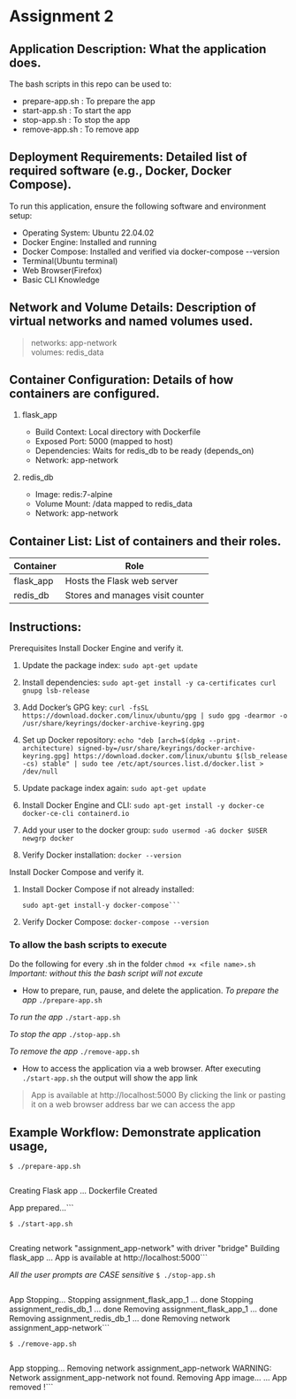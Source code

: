# Assignment 2
## Application Description: What the application does.
The bash scripts in this repo can be used to:
- prepare-app.sh : To prepare the app
- start-app.sh : To start the app
- stop-app.sh : To stop the app
- remove-app.sh : To remove app

## Deployment Requirements: Detailed list of required software (e.g., Docker, Docker Compose).
To run this application, ensure the following software and environment setup:
- Operating System: Ubuntu 22.04.02
- Docker Engine: Installed and running
- Docker Compose: Installed and verified via docker-compose --version
- Terminal(Ubuntu terminal)
- Web Browser(Firefox)
- Basic CLI Knowledge
 
## Network and Volume Details: Description of virtual networks and named volumes used.
>networks: app-network  
>volumes: redis_data

## Container Configuration: Details of how containers are configured.
1. flask_app
	- Build Context: Local directory with Dockerfile
	- Exposed Port: 5000 (mapped to host)
	- Dependencies: Waits for redis\_db to be ready (depends\_on)
	- Network: app-network

2. redis_db
	- Image: redis:7-alpine
	- Volume Mount: /data mapped to redis_data
	- Network: app-network

## Container List: List of containers and their roles.
| Container | Role |
|-----------|------|
| flask_app | Hosts the Flask web server |
| redis_db | Stores and manages visit counter |

## Instructions:
Prerequisites
Install Docker Engine and verify it. 
1. Update the package index:
```sudo apt-get update```

2. Install dependencies: 
```sudo apt-get install -y ca-certificates curl gnupg lsb-release```
 
3. Add Docker’s GPG key: 
```curl -fsSL https://download.docker.com/linux/ubuntu/gpg | sudo gpg -dearmor -o /usr/share/keyrings/docker-archive-keyring.gpg```

4. Set up Docker repository: 
```echo "deb [arch=$(dpkg --print-architecture) signed-by=/usr/share/keyrings/docker-archive-keyring.gpg] https://download.docker.com/linux/ubuntu $(lsb_release -cs) stable" | sudo tee /etc/apt/sources.list.d/docker.list > /dev/null```

5. Update package index again: 
```sudo apt-get update```
 
6. Install Docker Engine and CLI:
```sudo apt-get install -y docker-ce docker-ce-cli containerd.io```

7. Add your user to the docker group:
`sudo usermod -aG docker $USER`
`newgrp docker`

8. Verify Docker installation: 
```docker --version```

Install Docker Compose and verify it.
1. Install Docker Compose if not already installed:
	```sudo apt-get update
	sudo apt-get install-y docker-compose```

3. Verify Docker Compose:
```docker-compose --version```

### To allow the bash scripts to execute
Do the following for every .sh in the folder
`chmod +x <file name>.sh`
*Important: without this the bash script will not excute*

- How to prepare, run, pause, and delete the application.
 *To prepare the app*
`./prepare-app.sh`

*To run the app*
`./start-app.sh`

*To stop the app*
`./stop-app.sh`

*To remove the app*
`./remove-app.sh`

- How to access the application via a web browser.
After executing `./start-app.sh` the output will show the app link
>App is available at http://localhost:5000
By clicking the link or pasting it on a web browser address bar we can access the app

## Example Workflow: Demonstrate application usage, 
`$ ./prepare-app.sh`
>```Preparing App...

Creating Flask app
...
Dockerfile Created

App prepared...```

`$ ./start-app.sh`
>```App starting...
Creating network "assignment_app-network" with driver "bridge"
Building flask_app
...
App is available at http://localhost:5000```

*All the user prompts are CASE sensitive*
`$ ./stop-app.sh` 
>```Do you wish to stop the app Yes | No >> Y
App Stopping...
Stopping assignment_flask_app_1 ... done
Stopping assignment_redis_db_1  ... done
Removing assignment_flask_app_1 ... done
Removing assignment_redis_db_1  ... done
Removing network assignment_app-network```

`$ ./remove-app.sh`
>```Do you wish to stop and remove the app Yes | No >>> Y
App stopping...
Removing network assignment_app-network
WARNING: Network assignment_app-network not found.
Removing App image...
...
App removed !```
